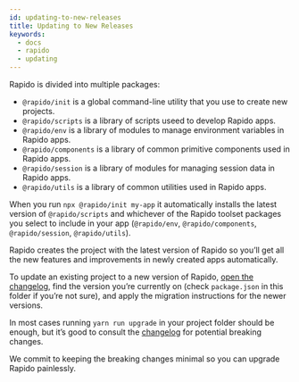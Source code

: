 ```yaml
---
id: updating-to-new-releases
title: Updating to New Releases
keywords:
  - docs
  - rapido
  - updating
---
```


Rapido is divided into multiple packages:

- `@rapido/init` is a global command-line utility that you use to create new projects.
- `@rapido/scripts` is a library of scripts useed to develop Rapido apps.
- `@rapido/env` is a library of modules to manage environment variables in Rapido apps.
- `@rapido/components` is a library of common primitive components used in Rapido apps.
- `@rapido/session` is a library of modules for managing session data in Rapido apps.
- `@rapido/utils` is a library of common utilities used in Rapido apps.

When you run `npx @rapido/init my-app` it automatically installs the latest version of `@rapido/scripts` and whichever of the Rapido toolset packages you select to include in your app (`@rapido/env`, `@rapido/components`, `@rapido/session`, `@rapido/utils`).

Rapido creates the project with the latest version of Rapido so you’ll get all the new features and improvements in newly created apps automatically.

To update an existing project to a new version of Rapido, [open the changelog](https://github.com/verumtech/rapido/blob/master/CHANGELOG.md), find the version you’re currently on (check `package.json` in this folder if you’re not sure), and apply the migration instructions for the newer versions.

In most cases running `yarn run upgrade` in your project folder should be enough, but it’s good to consult the [changelog](https://github.com/verumtech/rapido/blob/master/CHANGELOG.md) for potential breaking changes.

We commit to keeping the breaking changes minimal so you can upgrade Rapido painlessly.
